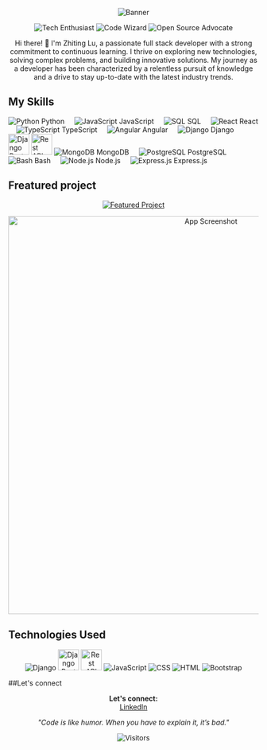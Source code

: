 <!-- Your introduction and banner -->
<p align="center">
  <img src="https://media.tenor.com/nVJHU3V6cz8AAAAC/faster-cat-typing.gif" alt="Banner">
</p>

<!-- Your badges -->
<p align="center">
  <img src="https://img.shields.io/badge/-Tech%20Enthusiast-blueviolet?style=flat-square&logo=appveyor" alt="Tech Enthusiast">
  <img src="https://img.shields.io/badge/-Code%20Wizard-brightgreen?style=flat-square&logo=appveyor" alt="Code Wizard">
  <img src="https://img.shields.io/badge/-Open%20Source%20Advocate-orange?style=flat-square&logo=appveyor" alt="Open Source Advocate">
</p>

<!-- Your bio -->
<p align="center">
  Hi there! 👋 I'm Zhiting Lu, a passionate full stack developer with a strong commitment to continuous learning. I thrive on exploring new technologies, solving complex problems, and building innovative solutions. My journey as a developer has been characterized by a relentless pursuit of knowledge and a drive to stay up-to-date with the latest industry trends.
</p>

## My Skills

![Python](https://img.icons8.com/color/48/000000/python.png) Python &nbsp;&nbsp;&nbsp;
![JavaScript](https://img.icons8.com/color/48/000000/javascript.png) JavaScript &nbsp;&nbsp;&nbsp;
![SQL](https://img.icons8.com/color/48/000000/sql.png) SQL &nbsp;&nbsp;&nbsp;
![React](https://img.icons8.com/color/48/000000/react-native.png) React &nbsp;&nbsp;&nbsp;
![TypeScript](https://img.icons8.com/color/48/000000/typescript.png) TypeScript &nbsp;&nbsp;&nbsp;
![Angular](https://img.icons8.com/color/48/000000/angularjs.png) Angular &nbsp;&nbsp;&nbsp;
![Django](https://img.icons8.com/color/48/000000/django.png) Django &nbsp;&nbsp;&nbsp;
<img src="https://github.com/ZhitingLu/ZhitingLu/assets/62883171/ce121611-74d7-45d5-92ba-baac7c47fda3" alt="Django Rest Framework" width="auto" height="42" margin-right="5px" >
<img src="https://github.com/ZhitingLu/ZhitingLu/assets/62883171/40bdeb5a-616b-4aa2-b5c8-7f9deab6e5e1" alt="Rest API" width="auto" height="42" margin-right="8px" >
![MongoDB](https://img.icons8.com/color/48/000000/mongodb.png) MongoDB &nbsp;&nbsp;&nbsp;
![PostgreSQL](https://img.icons8.com/color/48/000000/postgreesql.png) PostgreSQL &nbsp;&nbsp;&nbsp;
![Bash](https://img.icons8.com/plasticine/48/000000/bash.png) Bash &nbsp;&nbsp;&nbsp;
![Node.js](https://img.icons8.com/color/48/000000/nodejs.png) Node.js &nbsp;&nbsp;&nbsp;
![Express.js](https://img.icons8.com/color/48/000000/express.png) Express.js


## Freatured project
<div align="center">

[![Featured Project](https://img.shields.io/badge/go%20to%20visit-Blue?style=for-the-badge&logoColor=white&color=blue)](https://myasb.asbarcelona.com/asbmarket/)

</div>


<p align="center">
  <a href="https://myasb.asbarcelona.com/asbmarket/">
    <img src="https://github.com/ZhitingLu/ZhitingLu/assets/62883171/9ab8c711-c6a7-472d-aa10-056be2a0ebbe" alt="App Screenshot" width="800">
  </a>
</p>


## Technologies Used

<p align="center">
  <img src="https://img.icons8.com/color/48/000000/django.png" alt="Django">
  <img src="https://github.com/ZhitingLu/ZhitingLu/assets/62883171/ce121611-74d7-45d5-92ba-baac7c47fda3" alt="Django Rest Framework" width="auto" height="42">
  <img src="https://github.com/ZhitingLu/ZhitingLu/assets/62883171/40bdeb5a-616b-4aa2-b5c8-7f9deab6e5e1" alt="Rest API" width="auto" height="42" margin-right="8px" >
  <img src="https://img.icons8.com/color/48/000000/javascript.png" alt="JavaScript">
  <img src="https://img.icons8.com/color/48/000000/css3.png" alt="CSS">
  <img src="https://img.icons8.com/color/48/000000/html-5.png" alt="HTML">
  <img src="https://img.icons8.com/color/48/000000/bootstrap.png" alt="Bootstrap">
</p>

##Let's connect
<p align="center">
  <strong>Let's connect:</strong>
  <br>
  <a href="https://linkedin.com/in/zhiting-lu/">LinkedIn</a>
</p>

<!-- Your favorite quote -->
<p align="center">
  <em>"Code is like humor. When you have to explain it, it’s bad."</em>
</p>

<!-- Your footer -->
<p align="center">
  <img src="https://visitor-badge.laobi.icu/badge?page_id=your-username" alt="Visitors">
</p>

